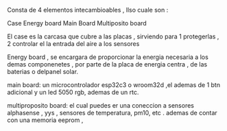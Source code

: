 Consta de 4 elementos intecambioables , llso cuale son :

Case
Energy board
Main Board
Multiposito board


El case es la carcasa que cubre a las placas , sirviendo para 1 protegerlas , 2 controlar el la entrada del aire a los sensores

Energy board , se encargara de proporcionar la energia necesaria a los demas componenetes , por parte de la placa de energia centra , de las baterias o delpanel solar.

main board: un microcontrolador esp32c3 o wroom32d ,el ademas de 1 btn adicional y un led 5050 rgb, ademas de un rtc.


multiproposito board: el cual puedes er una coneccion a sensores alphasense , yys , sensores de temperatura, pm10, etc . ademas de contar con una memoria eeprom ,


